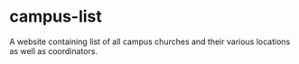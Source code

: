 # campus-list
A website containing list of all campus churches and their various locations as well as coordinators.
